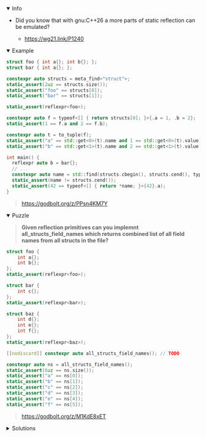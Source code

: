 <details open><summary>Info</summary><p>

* Did you know that with gnu:C++26 a more parts of static reflection can be emulated?

  * https://wg21.link/P1240

</p></details><details open><summary>Example</summary><p>

```cpp
struct foo { int a{}; int b{}; };
struct bar { int a{}; };

constexpr auto structs = meta_find<"struct">;
static_assert(2uz == structs.size());
static_assert("foo" == structs[0]);
static_assert("bar" == structs[1]);

static_assert(reflexpr<foo>);

constexpr auto f = typeof<[] { return structs[0]; }>{.a = 1, .b = 2};
static_assert(1 == f.a and 2 == f.b);

constexpr auto t = to_tuple(f);
static_assert("a" == std::get<0>(t).name and 1 == std::get<0>(t).value);
static_assert("b" == std::get<1>(t).name and 2 == std::get<1>(t).value);

int main() {
  reflexpr auto b = bar{};
  // ...
  constexpr auto name = std::find(structs.cbegin(), structs.cend(), type_name<decltype(b)>());
  static_assert(name != structs.cend());
  static_assert(42 == typeof<[] { return *name; }>{42}.a);
}
```

> https://godbolt.org/z/PPsn4KM7Y

</p></details><details open><summary>Puzzle</summary><p>

> **Given reflection primitives can you implemnt all_structs_field_names which returns combined list of all field names from all structs in the file?**

```cpp
struct foo {
    int a{};
    int b{};
};
static_assert(reflexpr<foo>);

struct bar {
    int c{};
};
static_assert(reflexpr<bar>);

struct baz {
    int d{};
    int e{};
    int f{};
};
static_assert(reflexpr<baz>);

[[nodiscard]] constexpr auto all_structs_field_names(); // TODO

constexpr auto ns = all_structs_field_names();
static_assert(6uz == ns.size());
static_assert("a" == ns[0]);
static_assert("b" == ns[1]);
static_assert("c" == ns[2]);
static_assert("d" == ns[3]);
static_assert("e" == ns[4]);
static_assert("f" == ns[5]);
```

> https://godbolt.org/z/M1KdE8xET

</p></details><details><summary>Solutions</summary><p>

```cpp
[[nodiscard]] constexpr auto all_structs_field_names() {
  return []<auto... Is>(std::index_sequence<Is...>) {
    return std::apply(
        [](auto... elements) {
          static_vector<std::string_view, sizeof...(elements)> v{};
          (..., v.push_back(elements.name));
          return v;
        },
        std::tuple_cat(
            to_tuple(typeof<[] { return meta_find<"struct">[Is]; }>{})...));
  }(std::make_index_sequence<meta_find<"struct">.size()>{});
}
```


> https://godbolt.org/z/hnKTfs8bx

```cpp
[[nodiscard]] constexpr auto members_to_names(auto& out, auto struct_members) {
    constexpr auto num_members = std::tuple_size_v<decltype(struct_members)>;
    [&out, &struct_members]<auto... Ns>(std::index_sequence<Ns...>) {
        (
            out.push_back(std::get<Ns>(struct_members).name)
            , ...
        );
    }(std::make_index_sequence<num_members>{});
}

template
<std::size_t index>
[[nodiscard]] constexpr auto struct_instance() {
    return typeof<[] { return structs[index]; }>{};
};

template
<std::size_t MaxSize = 8>
[[nodiscard]] constexpr auto all_structs_field_names() {
    static_vector<std::string_view, MaxSize> names{};
    [&names]<auto... Ns>(std::index_sequence<Ns...> ns) {
        (
            members_to_names(names, to_tuple(struct_instance<Ns>()))
            , ...
        );
    }(std::make_index_sequence<structs.size()>{});
    return names;
}
```

> https://godbolt.org/z/z56h5xahv
